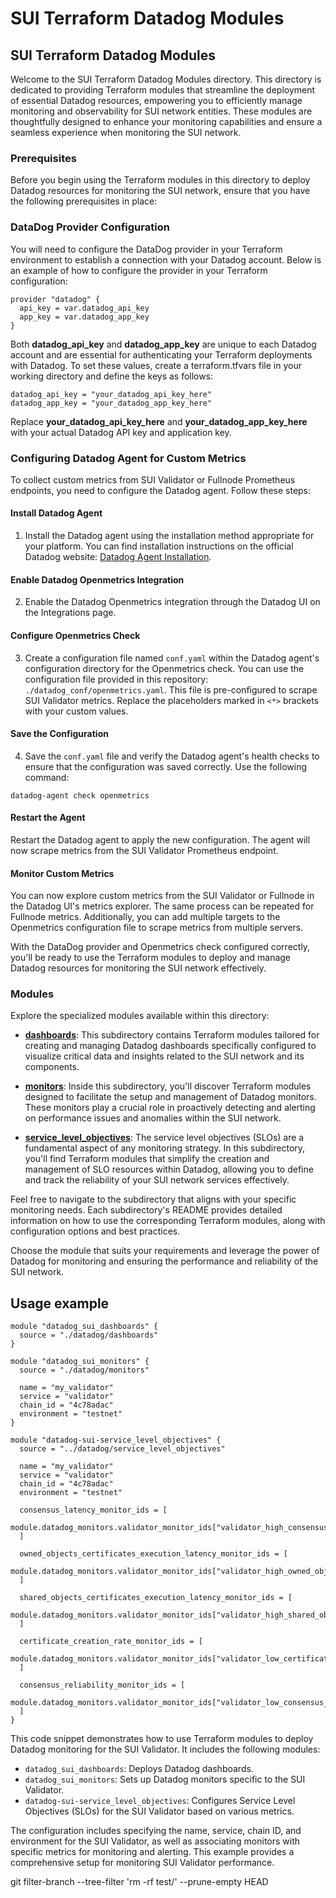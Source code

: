 # SUI Terraform Datadog Modules

## SUI Terraform Datadog Modules

Welcome to the SUI Terraform Datadog Modules directory. This directory is dedicated to providing Terraform modules that streamline the deployment of essential Datadog resources, empowering you to efficiently manage monitoring and observability for SUI network entities. These modules are thoughtfully designed to enhance your monitoring capabilities and ensure a seamless experience when monitoring the SUI network.

### Prerequisites

Before you begin using the Terraform modules in this directory to deploy Datadog resources for monitoring the SUI network, ensure that you have the following prerequisites in place:

### DataDog Provider Configuration

You will need to configure the DataDog provider in your Terraform environment to establish a connection with your Datadog account. Below is an example of how to configure the provider in your Terraform configuration:

```hcl
provider "datadog" {
  api_key = var.datadog_api_key
  app_key = var.datadog_app_key
}
```

Both **datadog_api_key** and **datadog_app_key** are unique to each Datadog account and are essential for authenticating your Terraform deployments with Datadog. To set these values, create a terraform.tfvars file in your working directory and define the keys as follows:

```hcl
datadog_api_key = "your_datadog_api_key_here"
datadog_app_key = "your_datadog_app_key_here"
```

Replace **your_datadog_api_key_here** and **your_datadog_app_key_here** with your actual Datadog API key and application key.

### Configuring Datadog Agent for Custom Metrics

To collect custom metrics from SUI Validator or Fullnode Prometheus endpoints, you need to configure the Datadog agent. Follow these steps:

#### Install Datadog Agent
1. Install the Datadog agent using the installation method appropriate for your platform. You can find installation instructions on the official Datadog website: [Datadog Agent Installation](https://docs.datadoghq.com/agent/?tab=Linux).

#### Enable Datadog Openmetrics Integration
2. Enable the Datadog Openmetrics integration through the Datadog UI on the Integrations page.

#### Configure Openmetrics Check
3. Create a configuration file named `conf.yaml` within the Datadog agent's configuration directory for the Openmetrics check. You can use the configuration file provided in this repository: `./datadog_conf/openmetrics.yaml`. This file is pre-configured to scrape SUI Validator metrics. Replace the placeholders marked in `<*>` brackets with your custom values.

#### Save the Configuration
4. Save the `conf.yaml` file and verify the Datadog agent's health checks to ensure that the configuration was saved correctly. Use the following command:

```shell
datadog-agent check openmetrics
```

#### Restart the Agent

Restart the Datadog agent to apply the new configuration. The agent will now scrape metrics from the SUI Validator Prometheus endpoint.

#### Monitor Custom Metrics

You can now explore custom metrics from the SUI Validator or Fullnode in the Datadog UI's metrics explorer. The same process can be repeated for Fullnode metrics. Additionally, you can add multiple targets to the Openmetrics configuration file to scrape metrics from multiple servers.

With the DataDog provider and Openmetrics check configured correctly, you'll be ready to use the Terraform modules to deploy and manage Datadog resources for monitoring the SUI network effectively.

### Modules

Explore the specialized modules available within this directory:

- [**dashboards**](./dashboards/): This subdirectory contains Terraform modules tailored for creating and managing Datadog dashboards specifically configured to visualize critical data and insights related to the SUI network and its components.

- [**monitors**](./monitors/): Inside this subdirectory, you'll discover Terraform modules designed to facilitate the setup and management of Datadog monitors. These monitors play a crucial role in proactively detecting and alerting on performance issues and anomalies within the SUI network.

- [**service_level_objectives**](./service_level_objectives/): The service level objectives (SLOs) are a fundamental aspect of any monitoring strategy. In this subdirectory, you'll find Terraform modules that simplify the creation and management of SLO resources within Datadog, allowing you to define and track the reliability of your SUI network services effectively.

Feel free to navigate to the subdirectory that aligns with your specific monitoring needs. Each subdirectory's README provides detailed information on how to use the corresponding Terraform modules, along with configuration options and best practices.

Choose the module that suits your requirements and leverage the power of Datadog for monitoring and ensuring the performance and reliability of the SUI network.

## Usage example

```hcl
module "datadog_sui_dashboards" {
  source = "./datadog/dashboards"
}

module "datadog_sui_monitors" {
  source = "./datadog/monitors"

  name = "my_validator"
  service = "validator"
  chain_id = "4c78adac"
  environment = "testnet"
}

module "datadog-sui-service_level_objectives" {
  source = "../datadog/service_level_objectives"

  name = "my_validator"
  service = "validator"
  chain_id = "4c78adac"
  environment = "testnet"

  consensus_latency_monitor_ids = [
    module.datadog_monitors.validator_monitor_ids["validator_high_consensus_latency"]
  ]

  owned_objects_certificates_execution_latency_monitor_ids = [
    module.datadog_monitors.validator_monitor_ids["validator_high_owned_objects_certificates_execution_latency"]
  ]

  shared_objects_certificates_execution_latency_monitor_ids = [
    module.datadog_monitors.validator_monitor_ids["validator_high_shared_objects_certificates_execution_latency"]
  ]

  certificate_creation_rate_monitor_ids = [
    module.datadog_monitors.validator_monitor_ids["validator_low_certificate_creation_rate"]
  ]

  consensus_reliability_monitor_ids = [
    module.datadog_monitors.validator_monitor_ids["validator_low_consensus_proposal_rate"]
  ]
}
```

This code snippet demonstrates how to use Terraform modules to deploy Datadog monitoring for the SUI Validator. It includes the following modules:

- `datadog_sui_dashboards`: Deploys Datadog dashboards.
- `datadog_sui_monitors`: Sets up Datadog monitors specific to the SUI Validator.
- `datadog-sui-service_level_objectives`: Configures Service Level Objectives (SLOs) for the SUI Validator based on various metrics.

The configuration includes specifying the name, service, chain ID, and environment for the SUI Validator, as well as associating monitors with specific metrics for monitoring and alerting. This example provides a comprehensive setup for monitoring SUI Validator performance.


git filter-branch --tree-filter 'rm -rf test/' --prune-empty HEAD